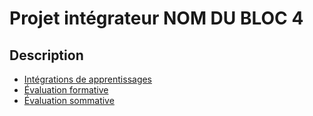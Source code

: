 # Projet intégrateur <!-- varexp:begin BLOC4 -->NOM DU BLOC 4<!-- varexp:end --> 

## Description


* [Intégrations de apprentissages](../../03-savoirs/04/)
* [Évaluation formative](../../04-evaluations/formatives/04/ )
* [Évaluation sommative](../../04-evaluations/sommatives/04)
